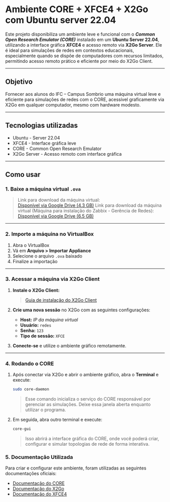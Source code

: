# Ambiente CORE + XFCE4 + X2Go com Ubuntu server 22.04

Este projeto disponibiliza um ambiente leve e funcional com o ***Common Open Research Emulator (CORE)*** instalado em um **Ubuntu Server 22.04**, utilizando a interface gráfica **XFCE4** e acesso remoto via **X2Go Server**.
Ele é ideal para simulações de redes em contextos educacionais, especialmente quando se dispõe de computadores com recursos limitados, permitindo acesso remoto prático e eficiente por meio do X2Go Client.

---

## Objetivo

Fornecer aos alunos do IFC – Campus Sombrio uma máquina virtual leve e eficiente para simulações de redes com o CORE, acessível graficamente via X2Go em qualquer computador, mesmo com hardware modesto.

---

## Tecnologias utilizadas

- Ubuntu - Server 22.04
- XFCE4 - Interface gráfica leve
- CORE - Common Open Research Emulator
- X2Go Server - Acesso remoto com interface gráfica

---

## Como usar

### 1. Baixe a máquina virtual `.ova`

> Link para download da máquina virtual:  
>[Disponível via Google Drive (4.3 GB)](https://drive.google.com/file/d/1-s3UP2AT2UPQnrGOwnAoFs8UUB9V5TCn/view?usp=drive_link)
> Link para download da máquina virtual (Máquina para instalação do Zabbix - Gerência de Redes):
>[Disponível via Google Drive (6.5 GB)](https://)

---

### 2. Importe a máquina no VirtualBox

1. Abra o VirtualBox
2. Vá em **Arquivo > Importar Appliance**
3. Selecione o arquivo `.ova` baixado
4. Finalize a importação

---

### 3. Acessar a máquina via X2Go Client

1. **Instale o X2Go Client:**  

    >[Guia de instalação do X2Go Client](https://wiki.x2go.org/doku.php/doc:installation:x2goclient)  

2. **Crie uma nova sessão** no X2Go com as seguintes configurações:  
   - **Host:** *IP da máquina virtual*  
   - **Usuário:** `redes`
   - **Senha:** `123`    
   - **Tipo de sessão:** `XFCE`  

3. **Conecte-se** e utilize o ambiente gráfico remotamente.

---

### 4. Rodando o CORE

1. Após conectar via X2Go e abrir o ambiente gráfico, abra o **Terminal** e execute:

    ```bash
    sudo core-daemon
    ```
    >Esse comando inicializa o serviço do CORE responsável por gerenciar as simulações.
    >Deixe essa janela aberta enquanto utilizar o programa.

2. Em seguida, abra outro terminal e execute:

    ```bash
    core-gui
    ```

    >Isso abrirá a interface gráfica do CORE, onde você poderá criar, configurar e simular topologias de rede de forma interativa.


### 5. Documentação Utilizada

Para criar e configurar este ambiente, foram utilizadas as seguintes documentações oficiais:

- [Documentação do CORE](https://coreemu.github.io/core/)
- [Documentação do X2Go](https://wiki.x2go.org/doku.php/doc:start)
- [Documentação do XFCE4](https://docs.xfce.org/)
